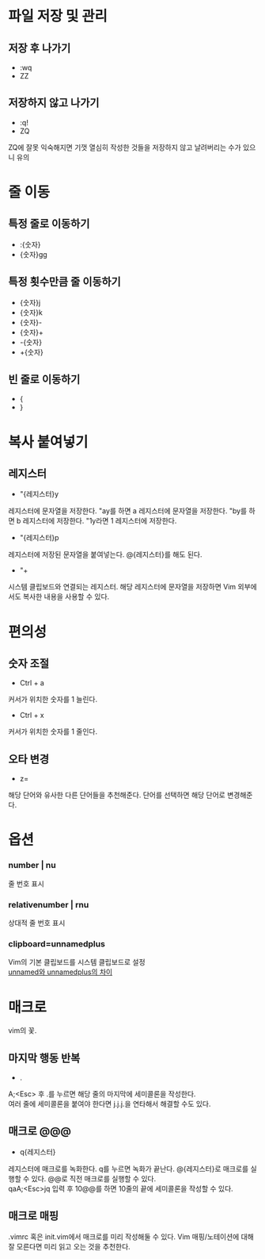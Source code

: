 
# 파일 저장 및 관리

## 저장 후 나가기
- :wq
- ZZ

## 저장하지 않고 나가기
- :q!
- ZQ

ZQ에 잘못 익숙해지면 기껏 열심히 작성한 것들을 저장하지 않고 날려버리는 수가 있으니 유의

# 줄 이동

## 특정 줄로 이동하기
- :{숫자}
- {숫자}gg

## 특정 횟수만큼 줄 이동하기
- {숫자}j
- {숫자}k
- {숫자}-
- {숫자}+
- -{숫자}
- +{숫자}

## 빈 줄로 이동하기
- {
- }

# 복사 붙여넣기

## 레지스터
- "{레지스터}y

레지스터에 문자열을 저장한다. "ay를 하면 a 레지스터에 문자열을 저장한다. "by를 하면 b 레지스터에 저장한다. "1y라면 1 레지스터에 저장한다.

- "{레지스터}p

레지스터에 저장된 문자열을 붙여넣는다. @{레지스터}를 해도 된다.

- "+

시스템 클립보드와 연결되는 레지스터. 해당 레지스터에 문자열을 저장하면 Vim 외부에서도 복사한 내용을 사용할 수 있다.

# 편의성

## 숫자 조절
- Ctrl + a

커서가 위치한 숫자를 1 늘린다.

- Ctrl + x

커서가 위치한 숫자를 1 줄인다.

## 오타 변경
- z=

해당 단어와 유사한 다른 단어들을 추천해준다. 단어를 선택하면 해당 단어로 변경해준다.


# 옵션

### number | nu
줄 번호 표시

### relativenumber | rnu
상대적 줄 번호 표시

### clipboard=unnamedplus
Vim의 기본 클립보드를 시스템 클립보드로 설정  
[unnamed와 unnamedplus의 차이](https://stackoverflow.com/questions/30691466/what-is-difference-between-vims-clipboard-unnamed-and-unnamedplus-settings)

# 매크로

vim의 꽃.

## 마지막 행동 반복
- .

A;\<Esc> 후 .를 누르면 해당 줄의 마지막에 세미콜론을 작성한다.  
여러 줄에 세미콜론을 붙여야 한다면 j.j.j.을 연타해서 해결할 수도 있다.

## 매크로 @@@
- q{레지스터}

레지스터에 매크로를 녹화한다. q를 누르면 녹화가 끝난다. @{레지스터}로 매크로를 실행할 수 있다. @@로 직전 매크로를 실행할 수 있다.  
qaA;\<Esc>jq 입력 후 10@@를 하면 10줄의 끝에 세미콜론을 작성할 수 있다.

## 매크로 매핑

.vimrc 혹은 init.vim에서 매크로를 미리 작성해둘 수 있다. Vim 매핑/노테이션에 대해 잘 모른다면 미리 읽고 오는 것을 추천한다.